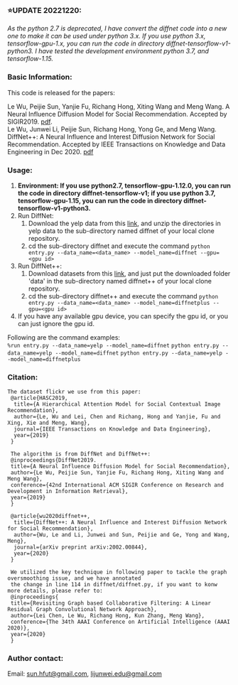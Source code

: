 ### ⭐UPDATE 20221220:
*As the python 2.7 is deprecated, I have convert the diffnet code into a new one to make it can be used under python 3.x. If you use python 3.x, tensorflow-gpu-1.x, you can run the code in directory diffnet-tensorflow-v1-python3. I have tested the development environment python 3.7, and tensorflow-1.15.*

### Basic Information:
This code is released for the papers: 

Le Wu, Peijie Sun, Yanjie Fu, Richang Hong, Xiting Wang and Meng Wang. A Neural Influence Diffusion Model for Social Recommendation. Accepted by SIGIR2019. [pdf](http://arxiv.org/abs/1904.10322).  
Le Wu, Junwei Li, Peijie Sun, Richang Hong, Yong Ge, and Meng Wang. DiffNet++: A Neural Influence and Interest Diffusion Network for Social Recommendation. Accepted by IEEE Transactions on Knowledge and Data Engineering in Dec 2020. [pdf](https://arxiv.org/abs/2002.00844)


### Usage:
1. **Environment: If you use python2.7, tensorflow-gpu-1.12.0, you can run the code in directory diffnet-tensorflow-v1; if you use python 3.7, tensorflow-gpu-1.15, you can run the code in directory diffnet-tensorflow-v1-python3.**
3. Run DiffNet: 
   1. Download the yelp data from this [link](https://drive.google.com/drive/folders/1hIkRDIVI87CUM4xFGjHMeipOlPz97ThX?usp=sharing), and unzip the directories in yelp data to the sub-directory named diffnet of your local clone repository.
   2. cd the sub-directory diffnet and execute the command `python entry.py --data_name=<data_name> --model_name=diffnet --gpu=<gpu id>` 
4. Run DiffNet++:
   1. Download datasets from this [link](https://drive.google.com/drive/folders/1YAJvgsCJLKDFPVFMX3OG7v3m1LAYZD5R?usp=sharing), and just put the downloaded folder 'data' in the sub-directory named diffnet++ of your local clone repository.
   2. cd the sub-directory diffnet++ and execute the command `python entry.py --data_name=<data_name> --model_name=diffnetplus --gpu=<gpu id>` 
5. If you have any available gpu device, you can specify the gpu id, or you can just ignore the gpu id. 

Following are the command examples:  
`%run entry.py --data_name=yelp --model_name=diffnet`
`python entry.py --data_name=yelp --model_name=diffnet`
`python entry.py --data_name=yelp --model_name=diffnetplus`

### Citation:
```
The dataset flickr we use from this paper:
 @article{HASC2019,
  title={A Hierarchical Attention Model for Social Contextual Image Recommendation},
  author={Le, Wu and Lei, Chen and Richang, Hong and Yanjie, Fu and Xing, Xie and Meng, Wang},
  journal={IEEE Transactions on Knowledge and Data Engineering},
  year={2019}
 }

 The algorithm is from DiffNet and DiffNet++:
 @inproceedings{DiffNet2019.
 title={A Neural Influence Diffusion Model for Social Recommendation},
 author={Le Wu, Peijie Sun, Yanjie Fu, Richang Hong, Xiting Wang and Meng Wang},
 conference={42nd International ACM SIGIR Conference on Research and Development in Information Retrieval},
 year={2019}
 }

 @article{wu2020diffnet++,
  title={DiffNet++: A Neural Influence and Interest Diffusion Network for Social Recommendation},
  author={Wu, Le and Li, Junwei and Sun, Peijie and Ge, Yong and Wang, Meng},
  journal={arXiv preprint arXiv:2002.00844},
  year={2020}
 }
 
 We utilized the key technique in following paper to tackle the graph oversmoothing issue, and we have annotated
 the change in line 114 in diffnet/diffnet.py, if you want to konw more details, please refer to:
 @inproceedings{
 title={Revisiting Graph based Collaborative Filtering: A Linear Residual Graph Convolutional Network Approach},
 author={Lei Chen, Le Wu, Richang Hong, Kun Zhang, Meng Wang},
 conference={The 34th AAAI Conference on Artificial Intelligence (AAAI 2020)},
 year={2020}
 }
 ```

### Author contact:
Email: sun.hfut@gmail.com, lijunwei.edu@gmail.com
